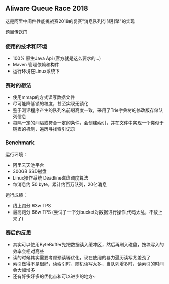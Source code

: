 ## Aliware Queue Race 2018 ##

这是阿里中间件性能挑战赛2018的复赛"消息队列存储引擎"的实现

[题目传送门](https://tianchi.aliyun.com/competition/information.htm?spm=5176.100067.5678.2.1c1e2163CqknfI&raceId=231657)

### 使用的技术和环境 ###

- 100% 原生Java Api (官方就是这么要求的...)
- Maven 管理依赖和构件
- 运行环境在Linux系统下

### 赛时的想法 ###

- 使用mmap的方式读写数据文件
- 尽可能降低锁的粒度，甚至实现无锁化
- 鉴于测评程序产生的队列名前缀高度一致，采用了Trie字典树的修改版存储队列信息
- 每隔一定的间隔或符合一定的条件，会创建索引，并在文件中实现一个类似于链表的机制，遍历寻找索引记录

### Benchmark ###

运行环境：
- 阿里云天池平台
- 300GB SSD磁盘
- Linux操作系统 Deadline磁盘调度算法
- 每消息约 50 byte，累计约百万队列，20亿消息

运行成绩：

- 线上跑分 63w TPS
- 最高跑分 66w TPS (尝试了一下分bucket对数据进行操作,代码太乱，不放上来了)

### 赛后的反思 ###
- 其实可以使用ByteBuffer先把数据读入缓冲区，然后再刷入磁盘，按块写入的效率会相对高些
- 读的时候其实需要考虑预读等优化，现在使用的暴力遍历读写太差劲了
- 索引做得不是很好，读索引时，随机读写太多，当队列增多时，读索引的时间会大幅增多
- 还有好多好多的优化点和可以进步的地方~


